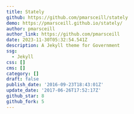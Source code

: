 ```yaml
---
title: Stately
github: https://github.com/pmarsceill/stately
demo: https://pmarsceill.github.io/stately/
author: pmarsceill
author_link: https://github.com/pmarsceill
date: 2023-11-30T05:32:54.541Z
description: A Jekyll theme for Government
ssg:
  - Jekyll
css: []
cms: []
category: []
draft: false
publish_date: '2016-09-23T18:43:01Z'
update_date: '2017-06-26T17:52:17Z'
github_star: 8
github_fork: 5
---
```

